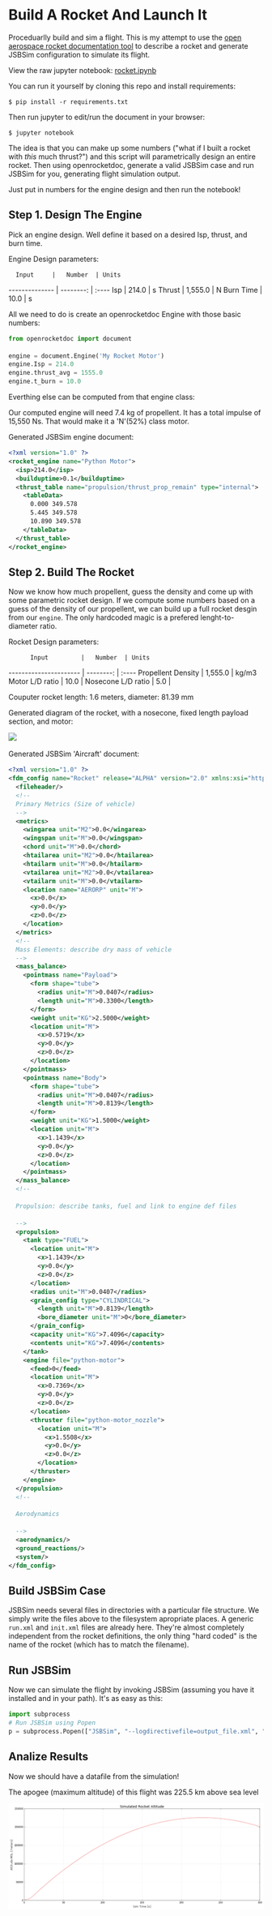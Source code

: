 
# Build A Rocket And Launch It

Proceduarlly build and sim a flight. This is my attempt to use the [open aerospace rocket documentation tool](https://open-aerospace.github.io/openrocketdoc/) to describe a rocket and generate JSBSim configuration to simulate its flight.

View the raw jupyter notebook: [rocket.ipynb](https://github.com/natronics/JSBSim-Manager/blob/master/rocket.ipynb)

You can run it yourself by cloning this repo and install requirements:

    $ pip install -r requirements.txt

Then run jupyter to edit/run the document in your browser:

    $ jupyter notebook

The idea is that you can make up some numbers ("what if I built a rocket with _this_ much thrust?") and this script will parametrically design an entire rocket. Then using openrocketdoc, generate a valid JSBSim case and run JSBSim for you, generating flight simulation output.

Just put in numbers for the engine design and then run the notebook!


## Step 1. Design The Engine

Pick an engine design. Well define it based on a desired Isp, thrust, and burn time.



Engine Design parameters:

      Input     |   Number  | Units 
 -------------- | --------: | :---- 
            Isp |     214.0 | s
         Thrust |   1,555.0 | N
      Burn Time |      10.0 | s


All we need to do is create an openrocketdoc Engine with those basic numbers:

```python
from openrocketdoc import document

engine = document.Engine('My Rocket Motor')
engine.Isp = 214.0
engine.thrust_avg = 1555.0
engine.t_burn = 10.0
```

Everthing else can be computed from that engine class:




Our computed engine will need 7.4 kg of propellent.
It has a total impulse of 15,550 Ns. That would make it a 'N'(52%) class motor.

Generated JSBSim engine document:

```xml
<?xml version="1.0" ?>
<rocket_engine name="Python Motor">
  <isp>214.0</isp>
  <builduptime>0.1</builduptime>
  <thrust_table name="propulsion/thrust_prop_remain" type="internal">
    <tableData>
      0.000 349.578
      5.445 349.578
      10.890 349.578
    </tableData>
  </thrust_table>
</rocket_engine>

```


## Step 2. Build The Rocket

Now we know how much propellent, guess the density and come up with some parametric rocket design. If we compute some numbers based on a guess of the density of our propellent, we can build up a full rocket desgin from our `engine`. The only hardcoded magic is a prefered lenght-to-diameter ratio.



Rocket Design parameters:

          Input         |   Number  | Units 
 ---------------------- | --------: | :---- 
     Propellent Density |   1,555.0 | kg/m3
        Motor L/D ratio |      10.0 | 
     Nosecone L/D ratio |       5.0 | 




Couputer rocket length: 1.6 meters, diameter: 81.39 mm

Generated diagram of the rocket, with a nosecone, fixed length payload section, and motor:



![](https://rawgit.com/natronics/JSBSim-Manager/master/rocket_files/rocket_6_1.svg)




Generated JSBSim 'Aircraft' document:

```xml
<?xml version="1.0" ?>
<fdm_config name="Rocket" release="ALPHA" version="2.0" xmlns:xsi="http://www.w3.org/2001/XMLSchema-instance" xsi:noNamespaceSchemaLocation="http://jsbsim.sourceforge.net/JSBSim.xsd">
  <fileheader/>
  <!--
  Primary Metrics (Size of vehicle)
  -->
  <metrics>
    <wingarea unit="M2">0.0</wingarea>
    <wingspan unit="M">0.0</wingspan>
    <chord unit="M">0.0</chord>
    <htailarea unit="M2">0.0</htailarea>
    <htailarm unit="M">0.0</htailarm>
    <vtailarea unit="M2">0.0</vtailarea>
    <vtailarm unit="M">0.0</vtailarm>
    <location name="AERORP" unit="M">
      <x>0.0</x>
      <y>0.0</y>
      <z>0.0</z>
    </location>
  </metrics>
  <!--
  Mass Elements: describe dry mass of vehicle
  -->
  <mass_balance>
    <pointmass name="Payload">
      <form shape="tube">
        <radius unit="M">0.0407</radius>
        <length unit="M">0.3300</length>
      </form>
      <weight unit="KG">2.5000</weight>
      <location unit="M">
        <x>0.5719</x>
        <y>0.0</y>
        <z>0.0</z>
      </location>
    </pointmass>
    <pointmass name="Body">
      <form shape="tube">
        <radius unit="M">0.0407</radius>
        <length unit="M">0.8139</length>
      </form>
      <weight unit="KG">1.5000</weight>
      <location unit="M">
        <x>1.1439</x>
        <y>0.0</y>
        <z>0.0</z>
      </location>
    </pointmass>
  </mass_balance>
  <!--

  Propulsion: describe tanks, fuel and link to engine def files

  -->
  <propulsion>
    <tank type="FUEL">
      <location unit="M">
        <x>1.1439</x>
        <y>0.0</y>
        <z>0.0</z>
      </location>
      <radius unit="M">0.0407</radius>
      <grain_config type="CYLINDRICAL">
        <length unit="M">0.8139</length>
        <bore_diameter unit="M">0</bore_diameter>
      </grain_config>
      <capacity unit="KG">7.4096</capacity>
      <contents unit="KG">7.4096</contents>
    </tank>
    <engine file="python-motor">
      <feed>0</feed>
      <location unit="M">
        <x>0.7369</x>
        <y>0.0</y>
        <z>0.0</z>
      </location>
      <thruster file="python-motor_nozzle">
        <location unit="M">
          <x>1.5508</x>
          <y>0.0</y>
          <z>0.0</z>
        </location>
      </thruster>
    </engine>
  </propulsion>
  <!--

  Aerodynamics

  -->
  <aerodynamics/>
  <ground_reactions/>
  <system/>
</fdm_config>

```


## Build JSBSim Case

JSBSim needs several files in directories with a particular file structure. We simply write the files above to the filesystem apropriate places. A generic `run.xml` and `init.xml` files are already here. They're almost completely independent from the rocket definitions, the only thing "hard coded" is the name of the rocket (which has to match the filename).



## Run JSBSim

Now we can simulate the flight by invoking JSBSim (assuming you have it installed and in your path). It's as easy as this:

```python
import subprocess
# Run JSBSim using Popen
p = subprocess.Popen(["JSBSim", "--logdirectivefile=output_file.xml", "--script=run.xml"])
```



## Analize Results

Now we should have a datafile from the simulation!



The apogee (maximum altitude) of this flight was 225.5 km above sea level





![](rocket_files/rocket_14_0.png)



